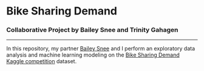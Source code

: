 # Bike Sharing Demand
### Collaborative Project by Bailey Snee and Trinity Gahagen
---
In this repository, my partner [Bailey Snee](https://github.com/unsupervisedpandas) and I perform an exploratory data analysis and machine learning modeling on the [Bike Sharing Demand Kaggle competition](https://www.kaggle.com/competitions/bike-sharing-demand) dataset.
